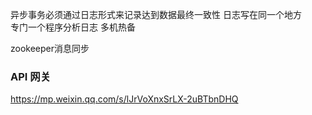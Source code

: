 异步事务必须通过日志形式来记录达到数据最终一致性
日志写在同一个地方  
专门一个程序分析日志
多机热备  

zookeeper消息同步



### API 网关

https://mp.weixin.qq.com/s/lJrVoXnxSrLX-2uBTbnDHQ